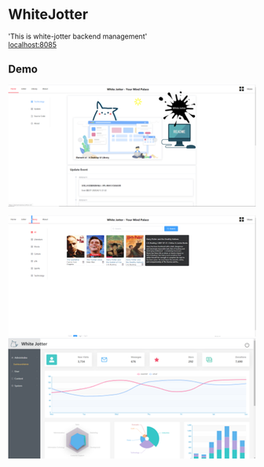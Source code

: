 # WhiteJotter

'This is white-jotter backend management'
<br>
[localhost:8085](localhost:8085)


## Demo

![](https://raw.githubusercontent.com/realdonald1994/blog-resources/master/img/Sketch.png)

![](https://raw.githubusercontent.com/realdonald1994/blog-resources/master/img/Sketch1.png)
![](https://raw.githubusercontent.com/realdonald1994/blog-resources/master/img/Sketch2.png)
